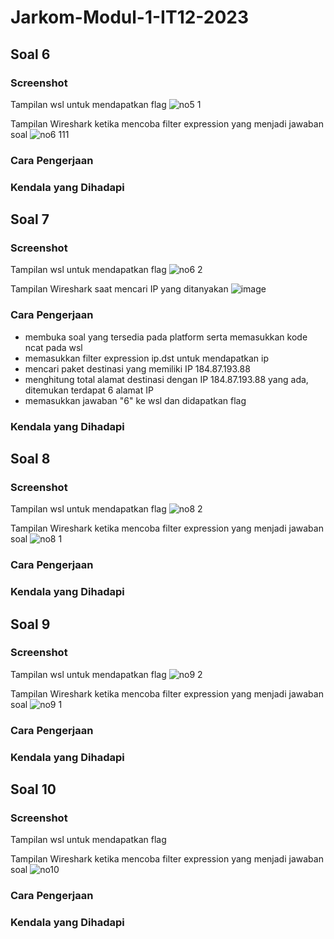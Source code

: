 # Jarkom-Modul-1-IT12-2023

## Soal 6
### Screenshot
Tampilan wsl untuk mendapatkan flag
![no5 1](https://github.com/RP-Tama/Jarkom-Modul-1-IT12-2023/assets/107543354/d4e95315-b398-471f-85c9-465c8d6e85d9)

Tampilan Wireshark ketika mencoba filter expression yang menjadi jawaban soal
![no6 111](https://github.com/RP-Tama/Jarkom-Modul-1-IT12-2023/assets/107543354/95fc7530-460e-4a0a-9fb0-df9496ab3cc1)

### Cara Pengerjaan
### Kendala yang Dihadapi

## Soal 7
### Screenshot
Tampilan wsl untuk mendapatkan flag
![no6 2](https://github.com/RP-Tama/Jarkom-Modul-1-IT12-2023/assets/107543354/f87f842c-a66d-4eb0-8435-c9814eb9dfa6)

Tampilan Wireshark saat mencari IP yang ditanyakan
![image](https://github.com/RP-Tama/Jarkom-Modul-1-IT12-2023/assets/107543354/17336a2f-0aa1-45ee-97b0-7cc8c060f69e)
### Cara Pengerjaan
* membuka soal yang tersedia pada platform serta memasukkan kode ncat pada wsl
* memasukkan filter expression ip.dst untuk mendapatkan ip
* mencari paket destinasi yang memiliki IP 184.87.193.88
* menghitung total alamat destinasi dengan IP 184.87.193.88 yang ada, ditemukan terdapat 6 alamat IP
* memasukkan jawaban "6" ke wsl dan didapatkan flag
### Kendala yang Dihadapi

## Soal 8
### Screenshot
Tampilan wsl untuk mendapatkan flag
![no8 2](https://github.com/RP-Tama/Jarkom-Modul-1-IT12-2023/assets/107543354/dc341042-58d0-4fde-bc48-10007f7c8374)

Tampilan Wireshark ketika mencoba filter expression yang menjadi jawaban soal
![no8 1](https://github.com/RP-Tama/Jarkom-Modul-1-IT12-2023/assets/107543354/05a0a474-f0f0-4651-b3e8-47cb8cef030b)

### Cara Pengerjaan
### Kendala yang Dihadapi

## Soal 9
### Screenshot
Tampilan wsl untuk mendapatkan flag
![no9 2](https://github.com/RP-Tama/Jarkom-Modul-1-IT12-2023/assets/107543354/e3aa709a-81e5-46dd-bd6b-a2f69dbf3599)

Tampilan Wireshark ketika mencoba filter expression yang menjadi jawaban soal
![no9 1](https://github.com/RP-Tama/Jarkom-Modul-1-IT12-2023/assets/107543354/637a6f89-1e60-48ca-bee3-8c5b9429232c)

### Cara Pengerjaan
### Kendala yang Dihadapi

## Soal 10
### Screenshot
Tampilan wsl untuk mendapatkan flag

Tampilan Wireshark ketika mencoba filter expression yang menjadi jawaban soal
![no10](https://github.com/RP-Tama/Jarkom-Modul-1-IT12-2023/assets/107543354/ae7376b4-983f-46fb-8e89-39b14887bd2b)
### Cara Pengerjaan
### Kendala yang Dihadapi

